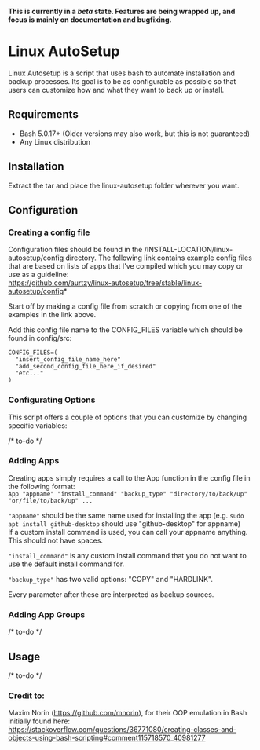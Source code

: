 **This is currently in a _beta_ state. Features are being wrapped up, and focus is mainly on documentation and bugfixing.**
# Linux AutoSetup
Linux Autosetup is a script that uses bash to automate installation and backup processes. Its goal is to be as configurable as possible so that users can customize how and what they want to back up or install.  

## Requirements
- Bash 5.0.17+ (Older versions may also work, but this is not guaranteed)
- Any Linux distribution

## Installation
Extract the tar and place the linux-autosetup folder wherever you want.  

## Configuration

### Creating a config file
Configuration files should be found in the /INSTALL-LOCATION/linux-autosetup/config directory. The following link contains example config files that are based on lists of apps that I've compiled which you may copy or use as a guideline:  
https://github.com/aurtzy/linux-autosetup/tree/stable/linux-autosetup/config*  

Start off by making a config file from scratch or copying from one of the examples in the link above.  

Add this config file name to the CONFIG_FILES variable which should be found in config/src:  
```
CONFIG_FILES=(  
  "insert_config_file_name_here"
  "add_second_config_file_here_if_desired"
  "etc..."
)
```

### Configurating Options  
This script offers a couple of options that you can customize by changing specific variables:  

/* to-do */

### Adding Apps
Creating apps simply requires a call to the App function in the config file in the following format:  
```App "appname" "install_command" "backup_type" "directory/to/back/up" "or/file/to/back/up" ...```  

```"appname"``` should be the same name used for installing the app (e.g. ```sudo apt install github-desktop``` should use "github-desktop" for appname)  
If a custom install command is used, you can call your appname anything. This should not have spaces.  

```"install_command"``` is any custom install command that you do not want to use the default install command for.  

```"backup_type"``` has two valid options: "COPY" and "HARDLINK".  

Every parameter after these are interpreted as backup sources.  

### Adding App Groups
/* to-do */

## Usage
/* to-do */

### Credit to:
Maxim Norin (https://github.com/mnorin), for their OOP emulation in Bash initially found here: https://stackoverflow.com/questions/36771080/creating-classes-and-objects-using-bash-scripting#comment115718570_40981277
